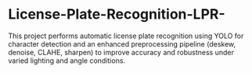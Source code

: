 # License-Plate-Recognition-LPR-
This project performs automatic license plate recognition using YOLO for character detection and an enhanced preprocessing pipeline (deskew, denoise, CLAHE, sharpen) to improve accuracy and robustness under varied lighting and angle conditions.
